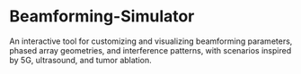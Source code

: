 # Beamforming-Simulator
An interactive tool for customizing and visualizing beamforming parameters, phased array geometries, and interference patterns, with scenarios inspired by 5G, ultrasound, and tumor ablation.
